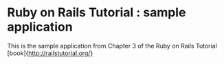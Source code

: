 # Ruby on Rails Tutorial : sample application

This is the sample application from Chapter 3 of the Ruby on Rails Tutorial [book]{http://railstutorial.org/}